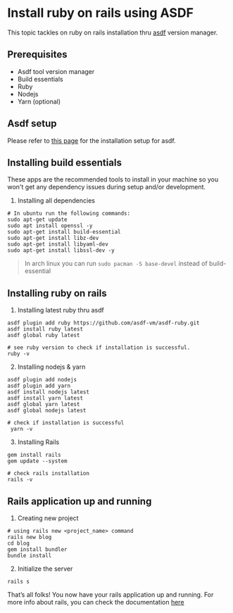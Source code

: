 # Install ruby on rails using ASDF
This topic tackles on ruby on rails installation thru <a href="https://asdf-vm.com/guide/introduction.html" target="_blank">asdf</a> version manager.

## Prerequisites

- Asdf tool version manager
- Build essentials
- Ruby
- Nodejs
- Yarn (optional)

## Asdf setup

Please refer to <a href="/tools/asdf.md">this page</a> for the installation setup for asdf.

## Installing build essentials
These apps are the recommended tools to install in your machine so you won't get any dependency issues during setup and/or development.

1. Installing all dependencies
```
# In ubuntu run the following commands:
sudo apt-get update
sudo apt install openssl -y
sudo apt-get install build-essential
sudo apt-get install libz-dev
sudo apt-get install libyaml-dev
sudo apt-get install libssl-dev -y
```
> In arch linux you can run `sudo pacman -S base-devel` instead of build-essential


## Installing ruby on rails

1. Installing latest ruby thru asdf
```
asdf plugin add ruby https://github.com/asdf-vm/asdf-ruby.git
asdf install ruby latest
asdf global ruby latest

# see ruby version to check if installation is successful.
ruby -v
```

2. Installing nodejs & yarn
```
asdf plugin add nodejs
asdf plugin add yarn
asdf install nodejs latest
asdf install yarn latest
asdf global yarn latest
asdf global nodejs latest

# check if installation is successful
 yarn -v
```

3. Installing Rails
```
gem install rails
gem update --system

# check rails installation
rails -v
```

## Rails application up and running

1. Creating new project
```
# using rails new <project_name> command
rails new blog
cd blog
gem install bundler
bundle install
```

2. Initialize the server
```
rails s
```

That’s all folks! You now have your rails application up and running. For more info about rails, you can check the documentation <a href="https://guides.rubyonrails.org/v5.0/getting_started.html"> here </a>
